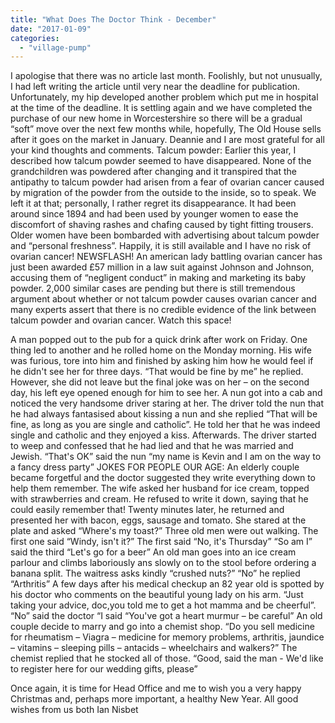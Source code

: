 ```yaml
---
title: "What Does The Doctor Think - December"
date: "2017-01-09"
categories: 
  - "village-pump"
---
```


I apologise that there was no article last month. Foolishly, but not unusually, I had left writing the article until very near the deadline for publication. Unfortunately, my hip developed another problem which put me in hospital at the time of the deadline. It is settling again and we have completed the purchase of our new home in Worcestershire so there will be a gradual “soft” move over the next few months while, hopefully, The Old House sells after it goes on the market in January. Deannie and I are most grateful for all your kind thoughts and comments. Talcum powder: Earlier this year, I described how talcum powder seemed to have disappeared. None of the grandchildren was powdered after changing and it transpired that the antipathy to talcum powder had arisen from a fear of ovarian cancer caused by migration of the powder from the outside to the inside, so to speak. We left it at that; personally, I rather regret its disappearance. It had been around since 1894 and had been used by younger women to ease the discomfort of shaving rashes and chafing caused by tight fitting trousers. Older women have been bombarded with advertising about talcum powder and “personal freshness”. Happily, it is still available and I have no risk of ovarian cancer! NEWSFLASH! An american lady battling ovarian cancer has just been awarded £57 million in a law suit against Johnson and Johnson, accusing them of “negligent conduct” in making and marketing its baby powder. 2,000 similar cases are pending but there is still tremendous argument about whether or not talcum powder causes ovarian cancer and many experts assert that there is no credible evidence of the link between talcum powder and ovarian cancer. Watch this space!

A man popped out to the pub for a quick drink after work on Friday. One thing led to another and he rolled home on the Monday morning. His wife was furious, tore into him and finished by asking him how he would feel if he didn't see her for three days. “That would be fine by me” he replied. However, she did not leave but the final joke was on her – on the second day, his left eye opened enough for him to see her. A nun got into a cab and noticed the very handsome driver staring at her. The driver told the nun that he had always fantasised about kissing a nun and she replied “That will be fine, as long as you are single and catholic”. He told her that he was indeed single and catholic and they enjoyed a kiss. Afterwards. The driver started to weep and confessed that he had lied and that he was married and Jewish. “That's OK” said the nun “my name is Kevin and I am on the way to a fancy dress party” JOKES FOR PEOPLE OUR AGE: An elderly couple became forgetful and the doctor suggested they write everything down to help them remember. The wife asked her husband for ice cream, topped with strawberries and cream. He refused to write it down, saying that he could easily remember that! Twenty minutes later, he returned and presented her with bacon, eggs, sausage and tomato. She stared at the plate and asked “Where's my toast?” Three old men were out walking. The first one said “Windy, isn't it?” The first said “No, it's Thursday” “So am I” said the third “Let's go for a beer” An old man goes into an ice cream parlour and climbs laboriously ans slowly on to the stool before ordering a banana split. The waitress asks kindly “crushed nuts?” “No” he replied “Arthritis” A few days after his medical checkup an 82 year old is spotted by his doctor who comments on the beautiful young lady on his arm. “Just taking your advice, doc,you told me to get a hot mamma and be cheerful”. “No” said the doctor “I said “You've got a heart murmur – be careful” An old couple decide to marry and go into a chemist shop. “Do you sell medicine for rheumatism – Viagra – medicine for memory problems, arthritis, jaundice – vitamins – sleeping pills – antacids – wheelchairs and walkers?” The chemist replied that he stocked all of those. “Good, said the man - We'd like to register here for our wedding gifts, please”

Once again, it is time for Head Office and me to wish you a very happy Christmas and, perhaps more important, a healthy New Year. All good wishes from us both Ian Nisbet
